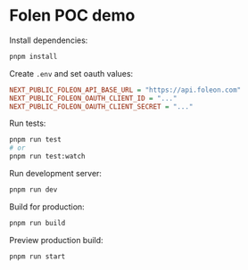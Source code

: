 # Folen POC demo

Install dependencies:

```sh
pnpm install
```

Create `.env` and set oauth values:

```ini
NEXT_PUBLIC_FOLEON_API_BASE_URL = "https://api.foleon.com"
NEXT_PUBLIC_FOLEON_OAUTH_CLIENT_ID = "..."
NEXT_PUBLIC_FOLEON_OAUTH_CLIENT_SECRET = "..."
```

Run tests:

```sh
pnpm run test
# or
pnpm run test:watch
```

Run development server:

```sh
pnpm run dev
```

Build for production:

```sh
pnpm run build
```

Preview production build:

```sh
pnpm run start
```
